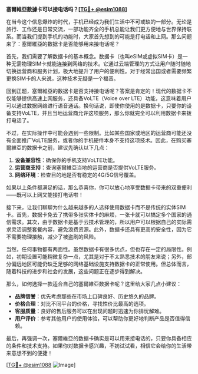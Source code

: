 **塞爾維亞數據卡可以接电话吗？[[TG💪+ @esim1088](https://t.me/s/esim1088)]**

在当今这个信息爆炸的时代，手机已经成为我们生活中不可或缺的一部分。无论是旅行、工作还是日常交流，一部功能齐全的手机总能让我们更方便地与世界保持联系。而当我们提到手机的功能时，大家首先想到的可能是打电话和上网。那么问题来了：塞爾維亞的数据卡是否能够用来接电话呢？

首先，我们需要了解数据卡的基本概念。数据卡（也叫eSIM或虚拟SIM卡）是一种无需物理SIM卡就能连接到网络的技术。它通过云端管理的方式让用户随时随地切换运营商和服务计划，极大地提升了用户的便利性。对于经常出国或者需要频繁更换SIM卡的人来说，这种技术无疑是一个福音。

回到正题，塞爾維亞的数据卡是否支持接电话呢？答案是肯定的！现代的数据卡不仅能够提供高速上网服务，还具备VoLTE（Voice over LTE）功能，这意味着用户可以通过数据网络进行语音通话。换句话说，即使你使用的是数据卡，只要你的设备支持VoLTE，并且当地运营商允许这项服务，那么你就完全可以利用数据卡来拨打电话了。

不过，在实际操作中可能会遇到一些限制。比如某些国家或地区的运营商可能还没有全面推广VoLTE服务，或者你的手机硬件本身不支持这项技术。因此，在购买塞爾維亞的数据卡之前，建议先确认以下几点：

1. **设备兼容性**：确保你的手机支持VoLTE功能。
2. **运营商支持**：查询塞爾維亞当地的运营商是否提供VoLTE服务。
3. **网络环境**：检查目的地是否有稳定的4G/5G信号覆盖。

如果以上条件都满足的话，那么恭喜你，你可以放心地享受数据卡带来的双重便利——既可以上网又能接打电话啦！

接下来，让我们聊聊为什么越来越多的人选择使用数据卡而不是传统的实体SIM卡。首先，数据卡免去了携带多张实体卡的麻烦，一张卡就可以搞定多个国家的通信需求。其次，由于数据卡是基于云技术管理的，所以用户可以根据自己的实际需求灵活调整套餐内容，避免浪费资源。此外，数据卡还具有更高的安全性，因为它不需要物理接触，减少了被盗刷的风险。

当然，任何事物都有两面性。虽然数据卡有很多优点，但也存在一定的局限性。例如，初期设置可能稍微复杂一点，尤其是对于不太熟悉技术的朋友来说；另外，部分偏远地区可能仍缺乏足够的网络基础设施支持数据卡的正常使用。但总体而言，随着科技的进步和社会的发展，这些问题正在逐步得到解决。

那么，如何选择一款适合自己的塞爾維亞数据卡呢？这里给大家几点小建议：

- **品牌信誉**：优先考虑那些在市场上口碑良好、历史悠久的品牌。
- **价格合理**：对比不同平台的价格，寻找性价比最高的选项。
- **客服质量**：良好的售后服务可以在出现问题时迅速为你排忧解难。
- **用户评价**：参考其他用户的使用体验，可以帮助你更好地判断产品是否值得信赖。

最后，再强调一次，塞爾維亞的数据卡确实是可以用来接电话的，只要你具备相应的条件和技术支持。如果你对数据卡感兴趣，不妨试试看，相信它会给你的生活带来意想不到的便捷！

[[TG💪+ @esim1088](https://t.me/s/esim1088) ![Image](https://i.postimg.cc/4NQfJmqS/Snipaste-2025-05-13-00-14-12.png)]